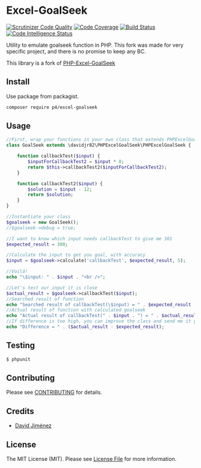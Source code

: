 # Excel-GoalSeek

[![Scrutinizer Code Quality](https://scrutinizer-ci.com/g/p4lv/Excel-GoalSeek/badges/quality-score.png?b=master)](https://scrutinizer-ci.com/g/p4lv/Excel-GoalSeek/?branch=master)
[![Code Coverage](https://scrutinizer-ci.com/g/p4lv/Excel-GoalSeek/badges/coverage.png?b=master)](https://scrutinizer-ci.com/g/p4lv/Excel-GoalSeek/?branch=master)
[![Build Status](https://scrutinizer-ci.com/g/p4lv/Excel-GoalSeek/badges/build.png?b=master)](https://scrutinizer-ci.com/g/p4lv/Excel-GoalSeek/build-status/master)
[![Code Intelligence Status](https://scrutinizer-ci.com/g/p4lv/Excel-GoalSeek/badges/code-intelligence.svg?b=master)](https://scrutinizer-ci.com/code-intelligence)

Utility to emulate goalseek function in PHP. This fork was made for very specific project, and there is no promise to keep any BC. 

This library is a fork of [PHP-Excel-GoalSeek](https://github.com/juanjomip/PHP-Excel-GoalSeek)

## Install

Use package from packagist.
```bash
composer require p4/excel-goalseek
```

## Usage

``` php
//First, wrap your functions in your own class that extends PHPExcelGoalSeek
class GoalSeek extends \davidjr82\PHPExcelGoalSeek\PHPExcelGoalSeek {

    function callbackTest($input) {
        $inputForCallbackTest2 = $input * 8;
        return $this->callbackTest2($inputForCallbackTest2);
    }

    function callbackTest2($input) {
        $solution = $input - 12;
        return $solution;
    }
}

//Instantiate your class
$goalseek = new GoalSeek();
//$goalseek->debug = true;

//I want to know which input needs callbackTest to give me 301
$expected_result = 300;

//Calculate the input to get you goal, with accuracy
$input = $goalseek->calculate('callbackTest', $expected_result, 5);

//Voilá!
echo "\$input: " . $input . "<br />";

//Let's test our input it is close
$actual_result = $goalseek->callbackTest($input);
//Searched result of function
echo "Searched result of callbackTest(\$input) = " . $expected_result . "<br />";
//Actual result of function with calculated goalseek
echo "Actual result of callbackTest(" . $input . ") = " . $actual_result . "<br />";
//If difference is too high, you can improve the class and send me it your modifications ;)
echo "Difference = " . ($actual_result - $expected_result);
```

## Testing

``` bash
$ phpunit
```

## Contributing

Please see [CONTRIBUTING](CONTRIBUTING.md) for details.

## Credits

- [David Jiménez](https://github.com/davidjr82)

## License

The MIT License (MIT). Please see [License File](LICENSE.md) for more information.
